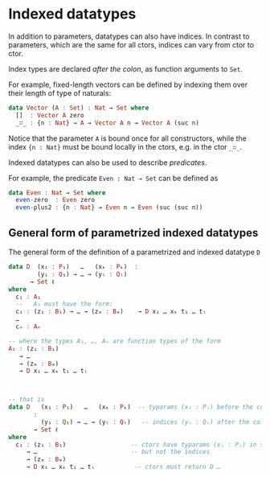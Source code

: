# Indexed datatypes

In addition to parameters, datatypes can also have indices. In contrast to parameters, which are the same for all ctors, indices can vary from ctor to ctor.

Index types are declared *after the colon*, as function arguments to `Set`.

For example, fixed-length vectors can be defined by indexing them over their length of type of naturals:

```hs
data Vector (A : Set) : Nat → Set where
  []  : Vector A zero
  _∷_ : {n : Nat} → A → Vector A n → Vector A (suc n)
```

Notice that the parameter `A` is bound once for all constructors, while the index `{n : Nat}` must be bound locally in the ctors, e.g. in the ctor `_∷_`.

Indexed datatypes can also be used to describe *predicates*.

For example, the predicate `Even : Nat → Set` can be defined as

```hs
data Even : Nat → Set where
  even-zero  : Even zero
  even-plus2 : {n : Nat} → Even n → Even (suc (suc n))
```

## General form of parametrized indexed datatypes

The general form of the definition of a parametrized and indexed datatype `D`

```hs
data D  (x₁ : P₁)   …   (xₖ : Pₖ)  :
        (y₁ : Q₁) → … → (yₗ : Qₗ)
      → Set ℓ
where
  c₁ : A₁
  --   A₁ must have the form:
  c₁ : (z₁ : B₁) → … → (zₘ : Bₘ)    → D x₁ … xₖ t₁ … tₗ
  …
  cₙ : Aₙ

-- where the types A₁, …, Aₙ are function types of the form
A₁ : (z₁ : B₁)
   → …
   → (zₘ : Bₘ)
   → D x₁ … xₖ t₁ … tₗ



-- that is
data D   (x₁ : P₁)   …   (xₖ : Pₖ)  -- typarams (xᵢ : Pᵢ) before the colon
       :
         (y₁ : Q₁) → … → (yₗ : Qₗ)   -- indices (yᵢ : Qᵢ) after the colon
       → Set ℓ
where
  c₁ : (z₁ : B₁)                  -- ctors have typarams (xᵢ : Pᵢ) in scope
     → …                          -- but not the indices
     → (zₘ : Bₘ)
     → D x₁ … xₖ t₁ … tₗ           -- ctors must return D …
```
